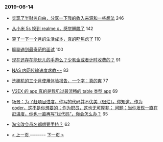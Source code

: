 ### 2019-06-14 
- [实现了半财务自由，分享一下我的收入来源和一些想法](https://www.v2ex.com/t/574001) 246
- [从小米 5s 换到 realme x，感觉解脱了](https://www.v2ex.com/t/573758) 142
- [算了一下一个月的生活成本，真的吓焦虑了](https://www.v2ex.com/t/573828) 110
- [聊聊遇到最奇葩的面试](https://www.v2ex.com/t/573812) 100
- [现在还存在能玩儿的手游么？少氪金或者计时收费的？](https://www.v2ex.com/t/573796) 91
- [NAS 内网传输速度求教~~](https://www.v2ex.com/t/573733) 83
- [洗碗机的三个月使用体验报告，一个字：真的爽](https://www.v2ex.com/t/573821) 77
- [V2EX 的 app 真的是我见过最流畅的 table 类型 app](https://www.v2ex.com/t/573809) 69
- [场景：为了赶项目进度，你写的代码并不优美（很烂）。你知道，作为 coder，这不是你想要的；作为职员，这也无可厚非；
问题：当你发现一直在赶进度，你也一直再写“烂代码”，你会怎么办？](https://www.v2ex.com/t/573848) 65
- [淘宝改会员名都想要手持？](https://www.v2ex.com/t/573906) 62 

- [ < 上一页 ](https://github.com/able8/v2ex-hot-record/blob/master/2019-06-13.md) -------- [ 下一页 > ](https://github.com/able8/v2ex-hot-record/blob/master/2019-06-15.md)